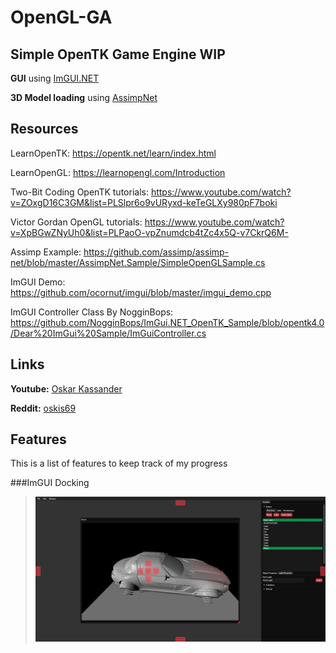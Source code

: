 # OpenGL-GA
Simple OpenTK Game Engine WIP
-----------------------------
**GUI** using [ImGUI.NET](https://www.nuget.org/packages/ImGui.NET)

**3D Model loading** using [AssimpNet](https://www.nuget.org/packages/AssimpNet)

## Resources
LearnOpenTK:
https://opentk.net/learn/index.html

LearnOpenGL:
https://learnopengl.com/Introduction

Two-Bit Coding OpenTK tutorials:
https://www.youtube.com/watch?v=ZOxgD16C3GM&list=PLSlpr6o9vURyxd-keTeGLXy980pF7boki

Victor Gordan OpenGL tutorials:
https://www.youtube.com/watch?v=XpBGwZNyUh0&list=PLPaoO-vpZnumdcb4tZc4x5Q-v7CkrQ6M-

Assimp Example:
https://github.com/assimp/assimp-net/blob/master/AssimpNet.Sample/SimpleOpenGLSample.cs

ImGUI Demo:
https://github.com/ocornut/imgui/blob/master/imgui_demo.cpp

ImGUI Controller Class By NogginBops: https://github.com/NogginBops/ImGui.NET_OpenTK_Sample/blob/opentk4.0/Dear%20ImGui%20Sample/ImGuiController.cs

## Links
**Youtube:** [Oskar Kassander](https://www.youtube.com/c/OskarKassander/featured)

**Reddit:** [oskis69](https://www.reddit.com/user/oskis69)

## Features
This is a list of features to keep track of my progress

###ImGUI Docking
>![Docking](/Progress/Docking.png)
